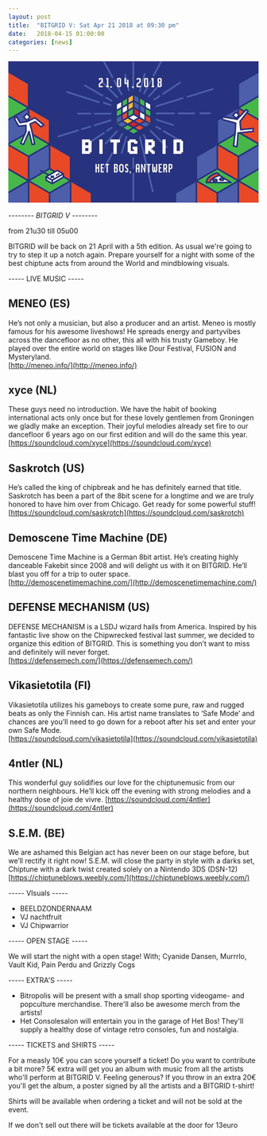 ```yaml
---
layout: post
title:  "BITGRID V: Sat Apr 21 2018 at 09:30 pm"
date:   2018-04-15 01:00:00
categories: [news]
---
```


![BITGRID V 2018](/assets/img/bitgrid_2018.jpg)


-*-*-*-*-*-*-*- BITGRID V -*-*-*-*-*-*-*-

from 21u30 till 05u00

BITGRID will be back on 21 April with a 5th edition. As usual we're going to try to step it up a notch again. Prepare yourself for a night with some of the best chiptune acts from around the World and mindblowing visuals.

----- LIVE MUSIC -----

## MENEO (ES)
He’s not only a musician, but also a producer and an artist. Meneo is mostly famous for his awesome liveshows! He spreads energy and partyvibes across the dancefloor as no other, this all with his trusty Gameboy. He played over the entire world on stages like Dour Festival, FUSION and Mysteryland.  
[http://meneo.info/](http://meneo.info/)

## xyce (NL)
These guys need no introduction. We have the habit of booking international acts only once but for these lovely gentlemen from Groningen we gladly make an exception. Their joyful melodies already set fire to our dancefloor 6 years ago on our first edition and will do the same this year.  
[https://soundcloud.com/xyce](https://soundcloud.com/xyce)

## Saskrotch (US)
He’s called the king of chipbreak and he has definitely earned that title. Saskrotch has been a part of the 8bit scene for a longtime and we are truly honored to have him over from Chicago. Get ready for some powerful stuff!  
[https://soundcloud.com/saskrotch](https://soundcloud.com/saskrotch)

## Demoscene Time Machine (DE)
Demoscene Time Machine is a German 8bit artist. He’s creating highly danceable Fakebit since 2008 and will delight us with it on BITGRID. He’ll blast you off for a trip to outer space.  
[http://demoscenetimemachine.com/](http://demoscenetimemachine.com/)

## DEFENSE MECHANISM (US)
DEFENSE MECHANISM is a LSDJ wizard hails from America. Inspired by his fantastic live show on the Chipwrecked festival last summer, we decided to organize this edition of BITGRID. This is something you don’t want to miss and definitely will never forget.  
[https://defensemech.com/](https://defensemech.com/)

## Vikasietotila (FI)
Vikasietotila utilizes his gameboys to create some pure, raw and rugged beats as only the Finnish can. His artist name translates to ‘Safe Mode’ and chances are you’ll need to go down for a reboot after his set and enter your own Safe Mode.  
[https://soundcloud.com/vikasietotila](https://soundcloud.com/vikasietotila)

## 4ntler (NL)
This wonderful guy solidifies our love for the chiptunemusic from our northern neighbours. He’ll kick off the evening with strong melodies and a healthy dose of joie de vivre.
[https://soundcloud.com/4ntler](https://soundcloud.com/4ntler)

## S.E.M. (BE)
We are ashamed this Belgian act has never been on our stage before, but we’ll rectify it right now! S.E.M. will close the party in style with a darks set, Chiptune with a dark twist created solely on a Nintendo 3DS (DSN-12)
[https://chiptuneblows.weebly.com/](https://chiptuneblows.weebly.com/)

----- VIsuals -----

* BEELDZONDERNAAM
* VJ nachtfruit
* VJ Chipwarrior

----- OPEN STAGE -----

We will start the night with a open stage!
With; Cyanide Dansen, Murrrlo, Vault Kid, Pain Perdu and Grizzly Cogs

----- EXTRA'S -----

* Bitropolis will be present with a small shop sporting videogame- and popculture merchandise. There'll also be awesome merch from the artists!
* Het Consolesalon will entertain you in the garage of Het Bos! They'll supply a healthy dose of vintage retro consoles, fun and nostalgia.

----- TICKETS and SHIRTS -----

For a measly 10€ you can score yourself a ticket!
Do you want to contribute a bit more? 5€ extra will get you an album with
music from all the artists who'll perform at BITGRID V. Feeling generous?
If you throw in an extra 20€ you'll get the album, a poster signed by all
the artists and a BITGRID t-shirt!

Shirts will be available when ordering a ticket and will not be sold at the event.

If we don't sell out there will be tickets available at the door for 13euro
